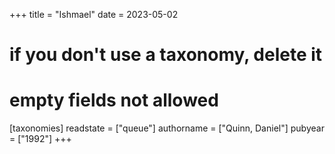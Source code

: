 +++
title = "Ishmael"
date = 2023-05-02
# if you don't use a taxonomy, delete it
# empty fields not allowed
[taxonomies]
  readstate = ["queue"]
  authorname = ["Quinn, Daniel"]
  pubyear = ["1992"]
+++

